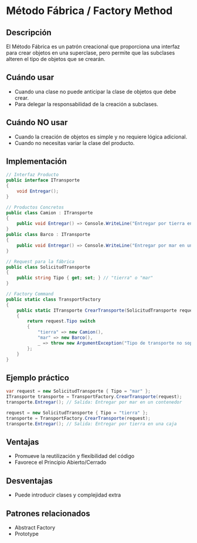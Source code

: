 # Método Fábrica / Factory Method

## Descripción
El Método Fábrica es un patrón creacional que proporciona una interfaz para crear objetos en una superclase, pero permite que las subclases alteren el tipo de objetos que se crearán.

## Cuándo usar
- Cuando una clase no puede anticipar la clase de objetos que debe crear.
- Para delegar la responsabilidad de la creación a subclases.

## Cuándo NO usar
- Cuando la creación de objetos es simple y no requiere lógica adicional.
- Cuando no necesitas variar la clase del producto.

## Implementación

```csharp
// Interfaz Producto
public interface ITransporte
{
    void Entregar();
}

// Productos Concretos
public class Camion : ITransporte
{
    public void Entregar() => Console.WriteLine("Entregar por tierra en una caja");
}
public class Barco : ITransporte
{
    public void Entregar() => Console.WriteLine("Entregar por mar en un contenedor");
}

// Request para la fábrica
public class SolicitudTransporte
{
    public string Tipo { get; set; } // "tierra" o "mar"
}

// Factory Command
public static class TransportFactory
{
    public static ITransporte CrearTransporte(SolicitudTransporte request)
    {
        return request.Tipo switch
        {
            "tierra" => new Camion(),
            "mar" => new Barco(),
            _ => throw new ArgumentException("Tipo de transporte no soportado")
        };
    }
}
```

## Ejemplo práctico


```csharp
var request = new SolicitudTransporte { Tipo = "mar" };
ITransporte transporte = TransportFactory.CrearTransporte(request);
transporte.Entregar(); // Salida: Entregar por mar en un contenedor

request = new SolicitudTransporte { Tipo = "tierra" };
transporte = TransportFactory.CrearTransporte(request);
transporte.Entregar(); // Salida: Entregar por tierra en una caja
```

## Ventajas
- Promueve la reutilización y flexibilidad del código
- Favorece el Principio Abierto/Cerrado

## Desventajas
- Puede introducir clases y complejidad extra

## Patrones relacionados
- Abstract Factory
- Prototype
